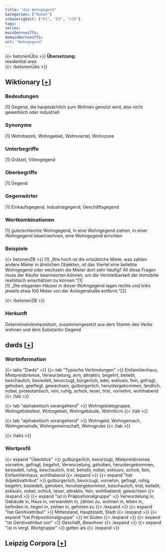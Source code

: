 ```yaml
---
title: "die Wohngegend"
kategorien: ["Nomen"]
schwierigkeit: ["k1", "h3", "r15"]
tags:
series:
mainDornseiffs:
domainDornseiffs:
url: "Wohngegend"
---
```


{{< betonenÜbs >}}
**Übersetzung:**  
residential area  
{{< /betonenÜbs >}}

## Wiktionary [[+](https://de.wiktionary.org/wiki/Wohngegend)]

### Bedeutungen
[1] Gegend, die hauptsächlich zum Wohnen genutzt wird, also nicht gewerblich oder industriell  

### Synonyme
[1] Wohnbezirk, Wohngebiet, Wohnviertel, Wohnzone  

### Unterbegriffe
[1] Grätzel, Villengegend  

### Oberbegriffe
[1] Gegend  

### Gegenwörter
[1] Einkaufsgegend, Industriegegend, Geschäftsgegend  

### Wortkombinationen
[1] gute/schlechte Wohngegend, in eine Wohngegend ziehen, in einer Wohngegend leben/wohnen, eine Wohngegend errichten  

### Beispiele
{{< betonenZB >}}
[1] „Wie hoch ist die ortsübliche Miete, was zahlen andere Mieter in ähnlichen Objekten, ist das Viertel eine beliebte Wohngegend oder wechseln die Mieter dort sehr häufig? All diese Fragen muss der Käufer beantworten können, um die Vermietbarkeit der Immobilie realistisch einschätzen zu können.“[1]  
[1] „Die eleganten Häuser in dieser Wohngegend lagen rechts und links jeweils etwa 100 Meter von der Anliegerstraße entfernt.“[2]  

{{< /betonenZB >}}
### Herkunft
Determinativkompositum, zusammengesetzt aus dem Stamm des Verbs wohnen und dem Substantiv Gegend  



## dwds [[+](https://www.dwds.de/wb/Wohngegend)]

### Wortinformation
{{< tabs "Dwds" >}}
{{< tab "Typische Verbindungen" >}}
Einfamilienhaus, Mietpreisbremse, Verwurzelung, arm, attraktiv, begehrt, beliebt, beschaulich, besiedelt, bevorzugt, bürgerlich, edel, exklusiv, fein, gefragt, gehoben, gepflegt, gewachsen, gutbürgerlich, heruntergekommen, ländlich, nobel, protestantisch, rein, ruhig, schick, teuer, trist, vornehm, wohlhabend
{{< /tab >}}

{{< tab "alphabetisch vorangehend" >}}
Wohngebietsgruppe, Wohngebietsfest, Wohngebiet, Wohngebäude, Wohnform
{{< /tab >}}

{{< tab "alphabetisch vorangehend" >}}
Wohngeld, Wohngemach, Wohngemeinde, Wohngemeinschaft, Wohngrube
{{< /tab >}}

{{< /tabs >}}

### Wortprofil
{{< expand "Überblick" >}} gutbürgerlich, bevorzugt, Mietpreisbremse, vornehm, gefragt, begehrt, Verwurzelung, gehoben, heruntergekommen, besiedelt, ruhig, beschaulich, trist, beliebt, nobel, exklusiv, schick, fein, Einfamilienhaus, wohlhabend {{< /expand >}}
{{< expand "hat Adjektivattribut" >}} gutbürgerlich, bevorzugt, vornehm, gefragt, ruhig, begehrt, besiedelt, gehoben, heruntergekommen, beschaulich, trist, beliebt, exklusiv, nobel, schick, teuer, attraktiv, fein, wohlhabend, gewachsen {{< /expand >}}
{{< expand "ist in Präpositionalgruppe" >}} Verwurzelung in, Gebäude in, Haus in, verwandeln in, zählen zu, wohnen in, leben in, befinden in, liegen in, ziehen in, gehören zu {{< /expand >}}
{{< expand "hat Genitivattribut" >}} Mittelstand, Hauptstadt, Stadt {{< /expand >}}
{{< expand "hat Präpositionalgruppe" >}} im Süden {{< /expand >}}
{{< expand "ist Genitivattribut von" >}} Geschäft, Bewohner {{< /expand >}}
{{< expand "ist in vergl. Wortgruppe" >}} gelten als {{< /expand >}}

## Leipzig Corpora [[+](https://corpora.uni-leipzig.de/en/res?word=Wohngegend&corpusId=deu_newscrawl-public_2018)]

